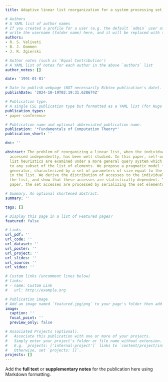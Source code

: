 ```yaml
---
title: Adaptive linear list reorganization for a system processing set queries

# Authors
# A YAML list of author names
# If you created a profile for a user (e.g. the default `admin` user at `content/authors/admin/`), 
# write the username (folder name) here, and it will be replaced with their full name and linked to their profile.
authors:
- R. S. Valiveti
- B. J. Oommen
- J. R. Zgierski

# Author notes (such as 'Equal Contribution')
# A YAML list of notes for each author in the above `authors` list
author_notes: []

date: '1991-01-01'

# Date to publish webpage (NOT necessarily Bibtex publication's date).
publishDate: '2024-10-19T02:19:31.628674Z'

# Publication type.
# A single CSL publication type but formatted as a YAML list (for Hugo requirements).
publication_types:
- paper-conference

# Publication name and optional abbreviated publication name.
publication: '*Fundamentals of Computation Theory*'
publication_short: ''

doi: ''

abstract: The problem of reorganizing a linear list, when the individual records are
  accessed independently, has been well studied. In this paper, self-organizing linear
  list heuristics are examined under a more general query system which allows accesses
  to any subset of the list of elements. We propose a pragmatic model for the query
  generator, characterized by a set of parameters of size equal to the number of elements
  in the list. We derive the distribution of accesses to the individual records of
  the list, and show that these accesses are statistically dependent. Throughout this
  paper, the set accesses are processed by serializing the set elements.

# Summary. An optional shortened abstract.
summary: ''

tags: []

# Display this page in a list of Featured pages?
featured: false

# Links
url_pdf: ''
url_code: ''
url_dataset: ''
url_poster: ''
url_project: ''
url_slides: ''
url_source: ''
url_video: ''

# Custom links (uncomment lines below)
# links:
# - name: Custom Link
#   url: http://example.org

# Publication image
# Add an image named `featured.jpg/png` to your page's folder then add a caption below.
image:
  caption: ''
  focal_point: ''
  preview_only: false

# Associated Projects (optional).
#   Associate this publication with one or more of your projects.
#   Simply enter your project's folder or file name without extension.
#   E.g. `projects: ['internal-project']` links to `content/project/internal-project/index.md`.
#   Otherwise, set `projects: []`.
projects: []
---
```


Add the **full text** or **supplementary notes** for the publication here using Markdown formatting.

